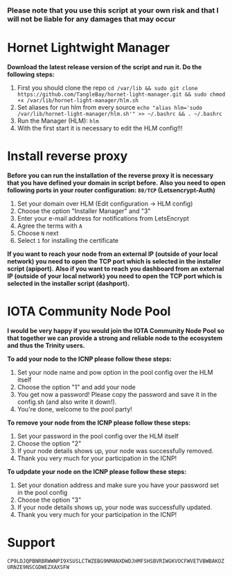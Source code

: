 ### Please note that you use this script at your own risk and that I will not be liable for any damages that may occur ###


# Hornet Lightwight Manager #

**Download the latest release version of the script and run it. Do the following steps:**

1. First you should clone the repo
```cd /var/lib && sudo git clone https://github.com/TangleBay/hornet-light-manager.git && sudo chmod +x /var/lib/hornet-light-manager/hlm.sh```
2. Set aliases for run hlm from every source
```echo "alias hlm='sudo /var/lib/hornet-light-manager/hlm.sh'" >> ~/.bashrc && . ~/.bashrc```
3. Run the Manager (HLM): `hlm`
4. With the first start it is necessary to edit the HLM config!!!


# Install reverse proxy #

**Before you can run the installation of the reverse proxy it is necessary that you have defined your domain in script before.**
**Also you need to open following ports in your router configuration: `80/TCP` (Letsencrypt-Auth)**

1. Set your domain over HLM (Edit configuration -> HLM config)
2. Choose the option "Installer Manager" and "3"
3. Enter your e-mail address for notifications from LetsEncrypt
4. Agree the terms with `A`
5. Choose `N` next
6. Select `1` for installing the certificate

**If you want to reach your node from an external IP (outside of your local network) you need to open the TCP port which is selected in the installer script (apiport).**
**Also if you want to reach you dashboard from an external IP (outside of your local network) you need to open the TCP port which is selected in the installer script (dashport).**


# IOTA Community Node Pool #

**I would be very happy if you would join the IOTA Community Node Pool so that together we can provide a strong and reliable node to the ecosystem and thus the Trinity users.**

**To add your node to the ICNP please follow these steps:**
1. Set your node name and pow option in the pool config over the HLM itself
2. Choose the option "1" and add your node
3. You get now a password! Please copy the password and save it in the config.sh (and also write it down!).
4. You're done, welcome to the pool party!

**To remove your node from the ICNP please follow these steps:**
1. Set your password in the pool config over the HLM itself
2. Choose the option "2"
3. If your node details shows up, your node was successfully removed.
4. Thank you very much for your participation in the ICNP!

**To udpdate your node on the ICNP please follow these steps:**
1. Set your donation address and make sure you have your password set in the pool config
2. Choose the option "3"
3. If your node details shows up, your node was successfully updated.
4. Thank you very much for your participation in the ICNP!


# Support #

`CP9LDJQPBNRBRWWNPI9XSUSLCTWZEBG9NMANXDWDJHMFSHSBVRIWGKVOCFWVETVBWBAKOZURNZE9NSCGDWEZXAXSFW`
